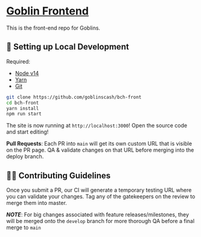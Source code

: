 # [Goblin Frontend](https://goblins.cash)
This is the front-end repo for Goblins. 

##  🔧 Setting up Local Development

Required: 
- [Node v14](https://nodejs.org/download/release/latest-v14.x/)  
- [Yarn](https://classic.yarnpkg.com/en/docs/install/) 
- [Git](https://git-scm.com/downloads)


```bash
git clone https://github.com/goblinscash/bch-front
cd bch-front
yarn install
npm run start
```

The site is now running at `http://localhost:3000`!
Open the source code and start editing!

**Pull Requests**:
Each PR into `main` will get its own custom URL that is visible on the PR page. QA & validate changes on that URL before merging into the deploy branch. 

## 👏🏽 Contributing Guidelines  

Once you submit a PR, our CI will generate a temporary testing URL where you can validate your changes. Tag any of the gatekeepers on the review to merge them into master. 

*__NOTE__*: For big changes associated with feature releases/milestones, they will be merged onto the `develop` branch for more thorough QA before a final merge to `main`
